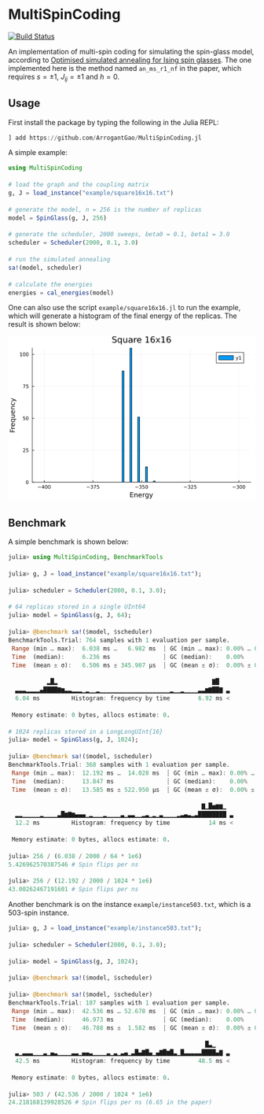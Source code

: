 # MultiSpinCoding

<!-- [![Stable](https://img.shields.io/badge/docs-stable-blue.svg)](https://ArrogantGao.github.io/MultiSpinCoding.jl/stable/) -->
<!-- [![Dev](https://img.shields.io/badge/docs-dev-blue.svg)](https://ArrogantGao.github.io/MultiSpinCoding.jl/dev/) -->
[![Build Status](https://github.com/ArrogantGao/MultiSpinCoding.jl/actions/workflows/CI.yml/badge.svg?branch=main)](https://github.com/ArrogantGao/MultiSpinCoding.jl/actions/workflows/CI.yml?query=branch%3Amain)
<!-- [![Coverage](https://codecov.io/gh/ArrogantGao/MultiSpinCoding.jl/branch/main/graph/badge.svg)](https://codecov.io/gh/ArrogantGao/MultiSpinCoding.jl) -->


An implementation of multi-spin coding for simulating the spin-glass model, according to [Optimised simulated annealing for Ising spin glasses](https://www.sciencedirect.com/science/article/pii/S0010465515000727).
The one implemented here is the method named `an_ms_r1_nf` in the paper, which requires $s = \pm 1$, $J_{ij} = \pm 1$ and $h = 0$.

## Usage

First install the package by typing the following in the Julia REPL:
```julia
] add https://github.com/ArrogantGao/MultiSpinCoding.jl
```

A simple example:
```julia
using MultiSpinCoding

# load the graph and the coupling matrix
g, J = load_instance("example/square16x16.txt")

# generate the model, n = 256 is the number of replicas
model = SpinGlass(g, J, 256)

# generate the scheduler, 2000 sweeps, beta0 = 0.1, beta1 = 3.0
scheduler = Scheduler(2000, 0.1, 3.0)

# run the simulated annealing
sa!(model, scheduler)

# calculate the energies
energies = cal_energies(model)
```

One can also use the script `example/square16x16.jl` to run the example, which will generate a histogram of the final energy of the replicas. The result is shown below:

![](example/square16x16.png)

## Benchmark

A simple benchmark is shown below:

```julia
julia> using MultiSpinCoding, BenchmarkTools

julia> g, J = load_instance("example/square16x16.txt");

julia> scheduler = Scheduler(2000, 0.1, 3.0);

# 64 replicas stored in a single UInt64
julia> model = SpinGlass(g, J, 64);

julia> @benchmark sa!($model, $scheduler)
BenchmarkTools.Trial: 764 samples with 1 evaluation per sample.
 Range (min … max):  6.038 ms …   6.982 ms  ┊ GC (min … max): 0.00% … 0.00%
 Time  (median):     6.236 ms               ┊ GC (median):    0.00%
 Time  (mean ± σ):   6.506 ms ± 345.907 μs  ┊ GC (mean ± σ):  0.00% ± 0.00%

           ▂█▂                                            ▇█   
  ▃▃▃▂▂▂▂▄████▇▆▃▃▂▂▂▁▂▁▁▂▁▁▁▁▁▁▁▁▁▁▁▁▁▁▁▁▁▁▁▁▂▁▁▂▁▁▁▁▃▃▆▇██▇ ▃
  6.04 ms         Histogram: frequency by time        6.92 ms <

 Memory estimate: 0 bytes, allocs estimate: 0.

# 1024 replicas stored in a LongLongUInt{16}
julia> model = SpinGlass(g, J, 1024);

julia> @benchmark sa!($model, $scheduler)
BenchmarkTools.Trial: 368 samples with 1 evaluation per sample.
 Range (min … max):  12.192 ms …  14.028 ms  ┊ GC (min … max): 0.00% … 0.00%
 Time  (median):     13.847 ms               ┊ GC (median):    0.00%
 Time  (mean ± σ):   13.585 ms ± 522.950 μs  ┊ GC (mean ± σ):  0.00% ± 0.00%

                                                       ▇▁█▅▆▆▁  
  ▂▂▁▁▁▁▁▂▁▁▁▁▃█▆▇▆▄▄▄▁▂▁▁▁▂▁▁▁▁▃▁▃▃▁▁▂▃▁▂▁▃▁▁▁▁▂▃▄▃▂▃████████ ▃
  12.2 ms         Histogram: frequency by time           14 ms <

 Memory estimate: 0 bytes, allocs estimate: 0.

julia> 256 / (6.038 / 2000 / 64 * 1e6)
5.426962570387546 # Spin flips per ns

julia> 256 / (12.192 / 2000 / 1024 * 1e6)
43.00262467191601 # Spin flips per ns
```

Another benchmark is on the instance `example/instance503.txt`, which is a 503-spin instance.
```julia
julia> g, J = load_instance("example/instance503.txt");

julia> scheduler = Scheduler(2000, 0.1, 3.0);

julia> model = SpinGlass(g, J, 1024);

julia> @benchmark sa!($model, $scheduler)

julia> @benchmark sa!($model, $scheduler)
BenchmarkTools.Trial: 107 samples with 1 evaluation per sample.
 Range (min … max):  42.536 ms … 52.678 ms  ┊ GC (min … max): 0.00% … 0.00%
 Time  (median):     46.973 ms              ┊ GC (median):    0.00%
 Time  (mean ± σ):   46.788 ms ±  1.582 ms  ┊ GC (mean ± σ):  0.00% ± 0.00%

                                                        █▃▁    
  ▃▁▃▃▃▁▁▁▃▁▄▃▁▁▁▁▃▃▁▄▄▃▁▁▁▁▃▁▃▁▃▄▁▃█▄▇█▄▁▄▇█▆█▃▁█▃▃▃▃▃████▄▇ ▃
  42.5 ms         Histogram: frequency by time        48.5 ms <

 Memory estimate: 0 bytes, allocs estimate: 0.

julia> 503 / (42.536 / 2000 / 1024 * 1e6)
24.218168139928526 # Spin flips per ns (6.65 in the paper)
```